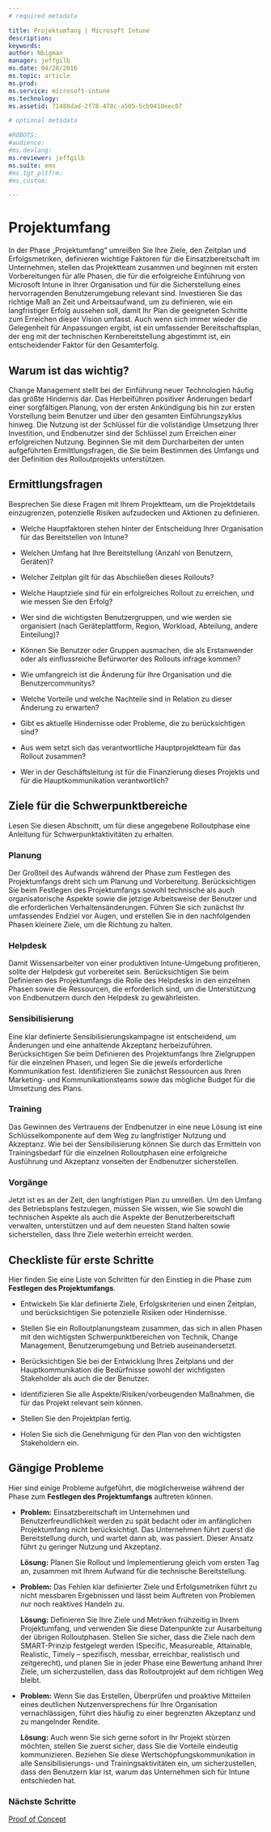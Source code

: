 ```yaml
---
# required metadata

title: Projektumfang | Microsoft Intune
description:
keywords:
author: Nbigman
manager: jeffgilb
ms.date: 04/28/2016
ms.topic: article
ms.prod:
ms.service: microsoft-intune
ms.technology:
ms.assetid: 71488dad-2f78-478c-a505-5cb9410eec07

# optional metadata

#ROBOTS:
#audience:
#ms.devlang:
ms.reviewer: jeffgilb
ms.suite: ems
#ms.tgt_pltfrm:
#ms.custom:

---
```


# Projektumfang
In der Phase „Projektumfang“ umreißen Sie Ihre Ziele, den Zeitplan und Erfolgsmetriken, definieren wichtige Faktoren für die Einsatzbereitschaft im Unternehmen, stellen das Projektteam zusammen und beginnen mit ersten Vorbereitungen für alle Phasen, die für die erfolgreiche Einführung von Microsoft Intune in Ihrer Organisation und für die Sicherstellung eines hervorragenden Benutzerumgebung relevant sind.
Investieren Sie das richtige Maß an Zeit und Arbeitsaufwand, um zu definieren, wie ein langfristiger Erfolg aussehen soll, damit Ihr Plan die geeigneten Schritte zum Erreichen dieser Vision umfasst. Auch wenn sich immer wieder die Gelegenheit für Anpassungen ergibt, ist ein umfassender Bereitschaftsplan, der eng mit der technischen Kernbereitstellung abgestimmt ist, ein entscheidender Faktor für den Gesamterfolg.

## Warum ist das wichtig?
Change Management stellt bei der Einführung neuer Technologien häufig das größte Hindernis dar. Das Herbeiführen positiver Änderungen bedarf einer sorgfältigen Planung, von der ersten Ankündigung bis hin zur ersten Vorstellung beim Benutzer und über den gesamten Einführungszyklus hinweg. Die Nutzung ist der Schlüssel für die vollständige Umsetzung Ihrer Investition, und Endbenutzer sind der Schlüssel zum Erreichen einer erfolgreichen Nutzung.
Beginnen Sie mit dem Durcharbeiten der unten aufgeführten Ermittlungsfragen, die Sie beim Bestimmen des Umfangs und der Definition des Rolloutprojekts unterstützen.

## Ermittlungsfragen
Besprechen Sie diese Fragen mit Ihrem Projektteam, um die Projektdetails einzugrenzen, potenzielle Risiken aufzudecken und Aktionen zu definieren.

-   Welche Hauptfaktoren stehen hinter der Entscheidung Ihrer Organisation für das Bereitstellen von Intune?

-   Welchen Umfang hat Ihre Bereitstellung (Anzahl von Benutzern, Geräten)?
-   Welcher Zeitplan gilt für das Abschließen dieses Rollouts?

-   Welche Hauptziele sind für ein erfolgreiches Rollout zu erreichen, und wie messen Sie den Erfolg?

-   Wer sind die wichtigsten Benutzergruppen, und wie werden sie organisiert (nach Geräteplattform, Region, Workload, Abteilung, andere Einteilung)?

-   Können Sie Benutzer oder Gruppen ausmachen, die als Erstanwender oder als einflussreiche Befürworter des Rollouts infrage kommen?

-   Wie umfangreich ist die Änderung für Ihre Organisation und die Benutzercommunitys?

-   Welche Vorteile und welche Nachteile sind in Relation zu dieser Änderung zu erwarten?

-   Gibt es aktuelle Hindernisse oder Probleme, die zu berücksichtigen sind?

-   Aus wem setzt sich das verantwortliche Hauptprojektteam für das Rollout zusammen?

-   Wer in der Geschäftsleitung ist für die Finanzierung dieses Projekts und für die Hauptkommunikation verantwortlich?

## Ziele für die Schwerpunktbereiche
Lesen Sie diesen Abschnitt, um für diese angegebene Rolloutphase eine Anleitung für Schwerpunktaktivitäten zu erhalten.

### Planung

Der Großteil des Aufwands während der Phase zum Festlegen des Projektumfangs dreht sich um Planung und Vorbereitung. Berücksichtigen Sie beim Festlegen des Projektumfangs sowohl technische als auch organisatorische Aspekte sowie die jetzige Arbeitsweise der Benutzer und die erforderlichen Verhaltensänderungen. Führen Sie sich zunächst Ihr umfassendes Endziel vor Augen, und erstellen Sie in den nachfolgenden Phasen kleinere Ziele, um die Richtung zu halten.

### Helpdesk
Damit Wissensarbeiter von einer produktiven Intune-Umgebung profitieren, sollte der Helpdesk gut vorbereitet sein. Berücksichtigen Sie beim Definieren des Projektumfangs die Rolle des Helpdesks in den einzelnen Phasen sowie die Ressourcen, die erforderlich sind, um die Unterstützung von Endbenutzern durch den Helpdesk zu gewährleisten.

### Sensibilisierung
Eine klar definierte Sensibilisierungskampagne ist entscheidend, um Änderungen und eine anhaltende Akzeptanz herbeizuführen. Berücksichtigen Sie beim Definieren des Projektumfangs Ihre Zielgruppen für die einzelnen Phasen, und legen Sie die jeweils erforderliche Kommunikation fest. Identifizieren Sie zunächst Ressourcen aus Ihren Marketing- und Kommunikationsteams sowie das mögliche Budget für die Umsetzung des Plans.

### Training
Das Gewinnen des Vertrauens der Endbenutzer in eine neue Lösung ist eine Schlüsselkomponente auf dem Weg zu langfristiger Nutzung und Akzeptanz. Wie bei der Sensibilisierung können Sie durch das Ermitteln von Trainingsbedarf für die einzelnen Rolloutphasen eine erfolgreiche Ausführung und Akzeptanz vonseiten der Endbenutzer sicherstellen.

### Vorgänge
Jetzt ist es an der Zeit, den langfristigen Plan zu umreißen. Um den Umfang des Betriebsplans festzulegen, müssen Sie wissen, wie Sie sowohl die technischen Aspekte als auch die Aspekte der Benutzerbereitschaft verwalten, unterstützen und auf dem neuesten Stand halten sowie sicherstellen, dass Ihre Ziele weiterhin erreicht werden.

## Checkliste für erste Schritte
Hier finden Sie eine Liste von Schritten für den Einstieg in die Phase zum **Festlegen des Projektumfangs**.

-   Entwickeln Sie klar definierte Ziele, Erfolgskriterien und einen Zeitplan, und berücksichtigen Sie potenzielle Risiken oder Hindernisse.

-   Stellen Sie ein Rolloutplanungsteam zusammen, das sich in allen Phasen mit den wichtigsten Schwerpunktbereichen von Technik, Change Management, Benutzerumgebung und Betrieb auseinandersetzt.

-   Berücksichtigen Sie bei der Entwicklung Ihres Zeitplans und der Hauptkommunikation die Bedürfnisse sowohl der wichtigsten Stakeholder als auch die der Benutzer.

-   Identifizieren Sie alle Aspekte/Risiken/vorbeugenden Maßnahmen, die für das Projekt relevant sein können.

-   Stellen Sie den Projektplan fertig.

-   Holen Sie sich die Genehmigung für den Plan von den wichtigsten Stakeholdern ein.

## Gängige Probleme
Hier sind einige Probleme aufgeführt, die möglicherweise während der Phase zum **Festlegen des Projektumfangs** auftreten können.

-   **Problem:** Einsatzbereitschaft im Unternehmen und Benutzerfreundlichkeit werden zu spät bedacht oder im anfänglichen Projektumfang nicht berücksichtigt. Das Unternehmen führt zuerst die Bereitstellung durch, und wartet dann ab, was passiert. Dieser Ansatz führt zu geringer Nutzung und Akzeptanz.

    **Lösung:** Planen Sie Rollout und Implementierung gleich vom ersten Tag an, zusammen mit Ihrem Aufwand für die technische Bereitstellung.

-   **Problem:** Das Fehlen klar definierter Ziele und Erfolgsmetriken führt zu nicht messbaren Ergebnissen und lässt beim Auftreten von Problemen nur noch reaktives Handeln zu.

    **Lösung:** Definieren Sie Ihre Ziele und Metriken frühzeitig in Ihrem Projektumfang, und verwenden Sie diese Datenpunkte zur Ausarbeitung der übrigen Rolloutphasen. Stellen Sie sicher, dass die Ziele nach dem SMART-Prinzip festgelegt werden (Specific, Measureable, Attainable, Realistic, Timely – spezifisch, messbar, erreichbar, realistisch und zeitgerecht), und planen Sie in jeder Phase eine Bewertung anhand Ihrer Ziele, um sicherzustellen, dass das Rolloutprojekt auf dem richtigen Weg bleibt.

-   **Problem:** Wenn Sie das Erstellen, Überprüfen und proaktive Mitteilen eines deutlichen Nutzenversprechens für Ihre Organisation vernachlässigen, führt dies häufig zu einer begrenzten Akzeptanz und zu mangelnder Rendite.

    **Lösung:** Auch wenn Sie sich gerne sofort in Ihr Projekt stürzen möchten, stellen Sie zuerst sicher, dass Sie die Vorteile eindeutig kommunizieren. Beziehen Sie diese Wertschöpfungskommunikation in alle Sensibilisierungs- und Trainingsaktivitäten ein, um sicherzustellen, dass den Benutzern klar ist, warum das Unternehmen sich für Intune entschieden hat.

### Nächste Schritte
[Proof of Concept](proof-of-concept.md)


<!--HONumber=May16_HO1-->


